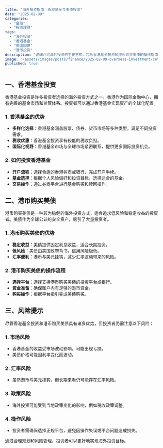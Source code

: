 ```yaml
---
title: "海外投资指南：香港基金与美债投资"
date: "2025-02-09"
categories: 
  - "金融"
  - "投资理财" 
tags:
  - "海外投资"
  - "香港基金"
  - "美国国债"
  - "港币投资"
description: "详细介绍海外投资的主要方式，包括香港基金投资和港币购买美债的操作指南与风险提示"
image: "/assets/images/posts/finance/2025-02-09-overseas-investment/cover.jpg"
published: true
---
```


## 一、香港基金投资

香港基金投资是许多投资者选择的海外投资方式之一。香港作为国际金融中心，拥有完善的基金市场和监管体系。投资者可以通过香港基金实现资产的全球化配置。

### 1. 香港基金的优势
- **多样化选择**：香港基金涵盖股票、债券、货币市场等多种类型，满足不同投资需求。
- **税收优惠**：香港基金投资享有较低的税收负担。
- **国际化视野**：香港基金市场与全球市场紧密联系，提供更多国际投资机会。

### 2. 如何投资香港基金
- **开户流程**：选择合适的香港券商或银行，完成开户手续。
- **基金选择**：根据个人风险偏好和投资目标，选择适合的基金。
- **交易操作**：通过券商平台进行基金购买和赎回操作。

## 二、港币购买美债

港币购买美债是一种较为稳健的海外投资方式，适合追求低风险和稳定收益的投资者。美债作为全球公认的安全资产，吸引了大量投资者。

### 1. 港币购买美债的优势
- **稳定收益**：美债提供固定利息收益，适合长期投资。
- **低风险**：美债由美国政府背书，信用风险极低。
- **汇率便利**：港币与美元挂钩，减少汇率波动带来的风险。

### 2. 港币购买美债的操作流程
- **选择平台**：选择支持港币购买美债的投资平台或银行。
- **资金准备**：确保账户内有足够的港币资金。
- **购买操作**：根据平台指引完成美债购买。

## 三、风险提示

尽管香港基金投资和港币购买美债具有诸多优势，但投资者仍需注意以下风险：

### 1. 市场风险
- 香港基金的收益受市场波动影响，可能出现亏损。
- 美债价格可能因利率变化而波动。

### 2. 汇率风险
- 虽然港币与美元挂钩，但长期来看仍可能存在汇率风险。

### 3. 政策风险
- 海外投资可能受到当地政策变化的影响，例如税收政策调整。

### 4. 操作风险
- 投资者需确保选择正规平台，避免因操作失误或平台问题造成损失。

通过合理规划和风险管理，投资者可以更好地实现海外投资目标。